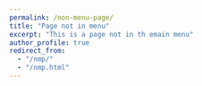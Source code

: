 ```yaml
---
permalink: /non-menu-page/
title: "Page not in menu"
excerpt: "This is a page not in th emain menu"
author_profile: true
redirect_from:
  - "/nmp/"
  - "/nmp.html"
---
```

